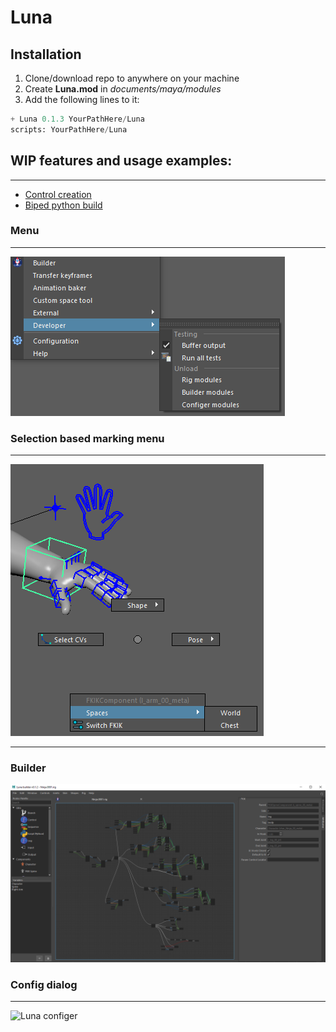 # Luna

## Installation
1. Clone/download repo to anywhere on your machine
2. Create **Luna.mod** in *documents/maya/modules*
3. Add the following lines to it:

```python
+ Luna 0.1.3 YourPathHere/Luna
scripts: YourPathHere/Luna
```

## WIP features and usage examples:
---

- [Control creation](/docs/examples/control.md)
- [Biped python build](/docs/examples/biped.md)


### Menu
---
![Luna menu](docs/luna_menu.png)

### Selection based marking menu
---
![Luna marking menu](docs/luna_marking_menu.png)

---
### Builder
![Luna builder](docs/luna_builder.png)

### Config dialog
---
![Luna configer](docs/luna_configer.png)

